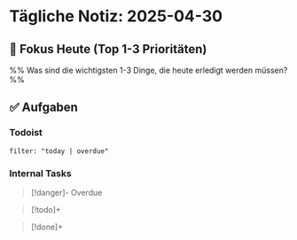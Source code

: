 # Tägliche Notiz: 2025-04-30

## 🎯 Fokus Heute (Top 1-3 Prioritäten)

%% Was sind die wichtigsten 1-3 Dinge, die heute erledigt werden müssen? %%


## ✅ Aufgaben

### Todoist

```todoist  
filter: "today | overdue"  
```

### Internal Tasks

> [!danger]- Overdue
>

> [!todo]+
>

> [!done]+
